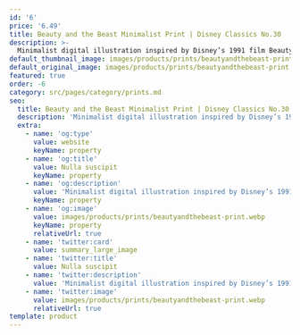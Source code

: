 ```yaml
---
id: '6'
price: '6.49'
title: Beauty and the Beast Minimalist Print | Disney Classics No.30
description: >-
  Minimalist digital illustration inspired by Disney’s 1991 film Beauty and the Beast. Printed on A5 silk 170gsm paper. Please note all prints are unframed.
default_thumbnail_image: images/products/prints/beautyandthebeast-print.webp
default_original_image: images/products/prints/beautyandthebeast-print.webp
featured: true
order: -6
category: src/pages/category/prints.md
seo:
  title: Beauty and the Beast Minimalist Print | Disney Classics No.30
  description: 'Minimalist digital illustration inspired by Disney’s 1991 film Beauty and the Beast. Printed on A5 silk 170gsm paper. Please note all prints are unframed.'
  extra:
    - name: 'og:type'
      value: website
      keyName: property
    - name: 'og:title'
      value: Nulla suscipit
      keyName: property
    - name: 'og:description'
      value: 'Minimalist digital illustration inspired by Disney’s 1991 film Beauty and the Beast. Printed on A5 silk 170gsm paper. Please note all prints are unframed.'
      keyName: property
    - name: 'og:image'
      value: images/products/prints/beautyandthebeast-print.webp
      keyName: property
      relativeUrl: true
    - name: 'twitter:card'
      value: summary_large_image
    - name: 'twitter:title'
      value: Nulla suscipit
    - name: 'twitter:description'
      value: 'Minimalist digital illustration inspired by Disney’s 1991 film Beauty and the Beast. Printed on A5 silk 170gsm paper. Please note all prints are unframed.'
    - name: 'twitter:image'
      value: images/products/prints/beautyandthebeast-print.webp
      relativeUrl: true
template: product
---
```

